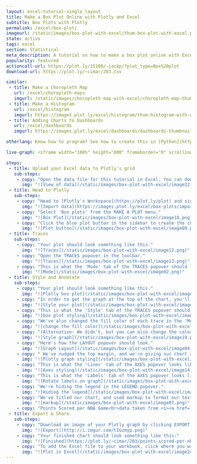 ```yaml
---
layout: excel-tutorial-single_layout
title: Make a Box Plot Online with Plotly and Excel
subtitle: Box Plots with Plotly
permalink: /excel/box-plot/
imageurl: /static/images/box-plot-with-excel/thum-box-plot-with-excel.png
state: active
tags: excel
section: Statistical
meta_description: A tutorial on how to make a box plot online with Excel.
popularity: featured
actioncall-url: https://plot.ly/15100/~jackp/?plot_type=Box%20plot
download-url: https://plot.ly/~cimar/203.csv

similar:
 - title: Make a Choropleth Map
   url: /excel/choropleth-maps
   imgurl: /static/images/choropleth-map-with-excel/choropleth-map-thumb.png
 - title: Make a Histogram
   url: /excel/histogram
   imgurl: https://images.plot.ly/excel/histogram/thum-histogram-with-excel.png
 - title: Adding Charts to Dashboards
   url: /excel/dashboards
   imgurl: https://images.plot.ly/excel/dashboards/dashboards-thumbnail.png

otherlang: Know how to program? See how to create this in [Python](https://plot.ly/python/box-plots/) or [R](https://plot.ly/r/box-plots/).

live-graph: <iframe width="100%" height="800" frameborder="0" scrolling="no" src="https://plot.ly/~cimar/203/points-scored-per-nba-game-data-taken-from-points-scored-by-the-top-50-scoring-n.embed"></iframe>

steps:
 - title: Upload your Excel data to Plotly's grid
   sub-steps:
    - copy: "Open the data file for this tutorial in Excel. You can download the file here in [CSV format](https://plot.ly/~cimar/203/points-scored-per-nba-game-data-taken-from-points-scored-by-the-top-50-scoring-n.csv)"
      img: "![View of data](/static/images/box-plot-with-excel/image22.png)"
 - title: Head to Plotly
   sub-steps:
    - copy: "Head to [Plotly's Workspace](https://plot.ly/plot) and sign into your free Chart Studio account. Go to 'Import', click 'Upload a file', then choose your Excel file to upload. Your Excel file will now open in Plotly's grid. For more about Plotly's grid, see [this tutorial](/add-data-to-the-plotly-grid/)"
      img: "![Import data](https://images.plot.ly/excel/box-plots/import-data-box-plot.png)"
    - copy: "Select 'Box plots' from the MAKE A PLOT menu."
      img: "![Box Plot](/static/images/box-plot-with-excel/image18.png)"
    - copy: "Click the blue plot button in the sidebar to create the chart."
      img: "![Plot button](/static/images/box-plot-with-excel/image09.png)"
 - title: Traces
   sub-steps:
    - copy: "Your plot should look something like this."
      img: "![Traces](/static/images/box-plot-with-excel/image12.png)"
    - copy: "Open the TRACES popover in the toolbar."
      img: "![Traces](/static/images/box-plot-with-excel/image13.png)"
    - copy: "This is what the 'Mode' tab of the TRACES popover should look like for 'All Traces (Box)'. We've elected to show all points alongside our boxes, not just the outliers."
      img: "![Mode](/static/images/box-plot-with-excel/image02.png)"
 - title: Style and Annotate
   sub-steps:
    - copy: "Your plot should look something like this."
      img: "![Plotly box plot](/static/images/box-plot-with-excel/image05.png)"
    - copy: "In order to get the graph at the top of the chart, you'll need to style it more."
      img: "![Style your plot](/static/images/box-plot-with-excel/image13.png)"
    - copy: "This is what the 'Style' tab of the TRACES popover should look like for 'All Traces (Box)'.    We've narrowed our boxes, spread them out more, and stroked them with a thinner weight. We've also made the accompanying points smaller and more spread-out."
      img: "![box plot styling](/static/images/box-plot-with-excel/image10.png)"
    - copy: "We've also changed the fill color of each trace in the 'Mode' tab of the TRACES popover. This is what the tab looks like for 'Carmelo Anthony'."
      img: "![change the fill color](/static/images/box-plot-with-excel/image16.png)"
    - copy: "(Alternative: We didn't, but you can also change the color of the box plot strokes, in the 'Style' tab of the TRACES popover.)"
      img: "![Style graph](/static/images/box-plot-with-excel/image19.png)"
    - copy: "Here's how the LAYOUT popover should look."
      img: "![Graph Layout](/static/images/box-plot-with-excel/image04.png)"
    - copy: " We've nudged the top margin, and we're giving our chart a grey background. We've also changed the font."
      img: "![Plotly graph styling](/static/images/box-plot-with-excel/image06.png)"
    - copy: "This is what the 'Lines' tab of the AXES popover looks like for 'All Axes'. We've made the grid lines white, and the x-axis a little heavier."
      img: "![Axes styling](/static/images/box-plot-with-excel/image14.png)"
    - copy: "This is what the 'Labels' tab of the AXES popover looks like for 'X Axis'. We've rotated the labels."
      img: "![Rotate labels on graph](/static/images/box-plot-with-excel/image00.png)"
    - copy: "We're hiding the legend in the LEGEND popover."
      img: "![Hiding the legend](/static/images/box-plot-with-excel/image08.png)"
    - copy: "We've titled our chart, and used markup to format our text and source our data, which in this case is another plotly graph."
      img: "![markup](/static/images/box-plot-with-excel/image07.png)"
    - copy: "Points Scored per NBA Game<br>data taken from <i><a href=''https://plot.ly/jackp/969''>Points Scored by the Top 50 Scoring NBA Players in 2012</a></i>"
 - title: Export & Share
   sub-steps:
    - copy: "Download an image of your Plotly graph by clicking EXPORT on the toolbar."
      img: "![Export](http://i.imgur.com/tIGzmyp.png)"
    - copy: "Your finished chart should look something like this:"
      img: "![Finished](https://plot.ly/~cimar/203/points-scored-per-nba-game-data-taken-from-points-scored-by-the-top-50-scoring-n.png)"
    - copy: "To add the Excel file to your workbook, click where you want to insert the picture inside Excel. On the INSERT tab inside Excel, in the ILLUSTRATIONS group, click PICTURE. Locate the Plotly graph image that you downloaded and then double-click it. Notice that we also copy-pasted the Plotly graph link in a cell for easy access to the interactive Plotly version."
      img: "![Plot in Excel](/static/images/box-plot-with-excel/image24.png)"
---
```

